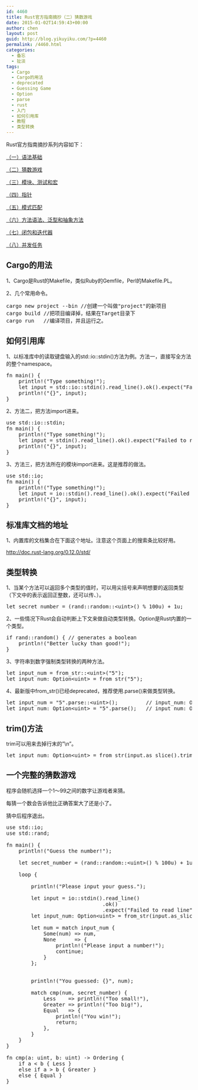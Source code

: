 ```yaml
---
id: 4460
title: Rust官方指南摘抄（二）猜数游戏
date: 2015-01-02T14:59:43+00:00
author: chen
layout: post
guid: http://blog.yikuyiku.com/?p=4460
permalink: /4460.html
categories:
  - 备忘
  - 扯淡
tags:
  - Cargo
  - Cargo的用法
  - deprecated
  - Guessing Game
  - Option
  - parse
  - rust
  - 入门
  - 如何引用库
  - 教程
  - 类型转换
---
```

Rust官方指南摘抄系列内容如下：
  
[（一）语法基础](http://blog.yikuyiku.com/?p=4442 "Rust官方指南摘抄（一）语法基础")
  
[（二）猜数游戏](http://blog.yikuyiku.com/?p=4460 "Rust官方指南摘抄（二）猜数游戏")
  
[（三）模块、测试和宏](http://blog.yikuyiku.com/?p=4478 "Rust官方指南摘抄（三）模块、测试和宏")
  
[（四）指针](http://blog.yikuyiku.com/?p=4485 "Rust官方指南摘抄（四）指针")
  
[（五）模式匹配](http://blog.yikuyiku.com/?p=4496 "Rust官方指南摘抄（五）模式匹配")
  
[（六）方法语法、泛型和抽象方法](http://blog.yikuyiku.com/?p=4500 "Rust官方指南摘抄（六）方法语法、泛型和抽象方法")
  
[（七）闭包和迭代器](http://blog.yikuyiku.com/?p=4508 "Rust官方指南摘抄（七）闭包和迭代器")
  
[（八）并发任务](http://blog.yikuyiku.com/?p=4510 "Rust官方指南摘抄（八）并发任务")

## Cargo的用法

1、Cargo是Rust的Makefile，类似Ruby的Gemfile，Perl的Makefile.PL。

2、几个常用命令。

<pre>cargo new project --bin //创建一个叫做"project"的新项目
cargo build //把项目编译掉，结果在Target目录下
cargo run   //编译项目，并且运行之。
</pre>

## 如何引用库

1、以标准库中的读取键盘输入的std::io::stdin()方法为例。方法一，直接写全方法的整个namespace。

<pre>fn main() {
    println!("Type something!");
    let input = std::io::stdin().read_line().ok().expect("Failed");
    println!("{}", input);
}
</pre>

2、方法二，把方法import进来。

<pre>use std::io::stdin;
fn main() {
    println!("Type something!");
    let input = stdin().read_line().ok().expect("Failed to read line");
    println!("{}", input);
}
</pre>

3、方法三，把方法所在的模块import进来。这是推荐的做法。

<pre>use std::io;
fn main() {
    println!("Type something!");
    let input = io::stdin().read_line().ok().expect("Failed to read line");
    println!("{}", input);
}
</pre>

## 标准库文档的地址

1、内置库的文档集合在下面这个地址。注意这个页面上的搜索条比较好用。
  
http://doc.rust-lang.org/0.12.0/std/

## 类型转换

1、当某个方法可以返回多个类型的值时，可以用尖括号来声明想要的返回类型（下文中的<unit>表示返回正整数，还可以传<int>、<f64>）。

<pre>let secret_number = (rand::random::&lt;uint>() % 100u) + 1u;
</pre>

2、一些情况下Rust会自动判断上下文来做自动类型转换。Option是Rust内置的一个类型。

<pre>if rand::random() { // generates a boolean
    println!("Better lucky than good!");
}
</pre>

3、字符串到数字强制类型转换的两种方法。

<pre>let input_num = from_str::&lt;uint>("5");
let input_num: Option&lt;uint> = from_str("5"); 
</pre>

4、最新版中from_str()已经deprecated，推荐使用.parse()来做类型转换。

<pre>let input_num = "5".parse::&lt;uint>();         // input_num: Option&lt;uint>
let input_num: Option&lt;uint> = "5".parse();   // input_num: Option&lt;uint>
</pre>

## trim()方法

trim可以用来去掉行末的&#8221;\n&#8221;。

<pre>let input_num: Option&lt;uint> = from_str(input.as_slice().trim());
</pre>

## 一个完整的猜数游戏

程序会随机选择一个1～99之间的数字让游戏者来猜。
  
每猜一个数会告诉他比正确答案大了还是小了。
  
猜中后程序退出。

<pre>use std::io;
use std::rand;

fn main() {
    println!("Guess the number!");

    let secret_number = (rand::random::&lt;uint>() % 100u) + 1u;

    loop {

        println!("Please input your guess.");

        let input = io::stdin().read_line()
                               .ok()
                               .expect("Failed to read line");
        let input_num: Option&lt;uint> = from_str(input.as_slice().trim());

        let num = match input_num {
            Some(num) => num,
            None      => {
                println!("Please input a number!");
                continue;
            }
        };


        println!("You guessed: {}", num);

        match cmp(num, secret_number) {
            Less    => println!("Too small!"),
            Greater => println!("Too big!"),
            Equal   => {
                println!("You win!");
                return;
            },
        }
    }
}

fn cmp(a: uint, b: uint) -> Ordering {
    if a &lt; b { Less }
    else if a > b { Greater }
    else { Equal }
}
</pre>